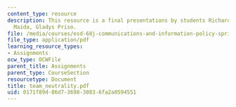 ```yaml
---
content_type: resource
description: This resource is a final presentations by students Richard Hansen, Elisabeth
  Maida, Gladys Priso.
file: /media/courses/esd-68j-communications-and-information-policy-spring-2006/0171f89d86d7369830836fa2a0594551_team_neutrality.pdf
file_type: application/pdf
learning_resource_types:
- Assignments
ocw_type: OCWFile
parent_title: Assignments
parent_type: CourseSection
resourcetype: Document
title: team_neutrality.pdf
uid: 0171f89d-86d7-3698-3083-6fa2a0594551
---
```

